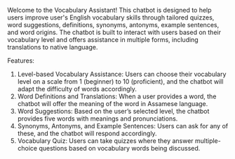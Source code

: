 Welcome to the Vocabulary Assistant! This chatbot is designed to help users improve user's English vocabulary skills through tailored quizzes, word suggestions, definitions, synonyms, antonyms, example sentences, and word origins. The chatbot is built to interact with users based on their vocabulary level and offers assistance in multiple forms, including translations to native language.

Features:
1. Level-based Vocabulary Assistance: Users can choose their vocabulary level on a scale from 1 (beginner) to 10 (proficient), and the chatbot will adapt the difficulty of words accordingly.
2. Word Definitions and Translations: When a user provides a word, the chatbot will offer the meaning of the word in Assamese language.
3. Word Suggestions: Based on the user’s selected level, the chatbot provides five words with meanings and pronunciations.
4. Synonyms, Antonyms, and Example Sentences: Users can ask for any of these, and the chatbot will respond accordingly.
5. Vocabulary Quiz: Users can take quizzes where they answer multiple-choice questions based on vocabulary words being discussed.
